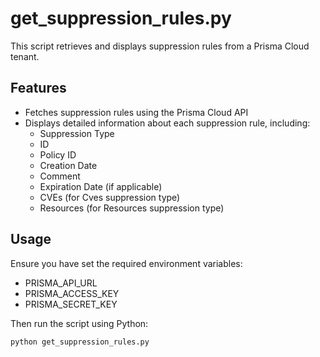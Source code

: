 # get_suppression_rules.py

This script retrieves and displays suppression rules from a Prisma Cloud tenant.

## Features

- Fetches suppression rules using the Prisma Cloud API
- Displays detailed information about each suppression rule, including:
  - Suppression Type
  - ID
  - Policy ID
  - Creation Date
  - Comment
  - Expiration Date (if applicable)
  - CVEs (for Cves suppression type)
  - Resources (for Resources suppression type)

## Usage

Ensure you have set the required environment variables:
- PRISMA_API_URL
- PRISMA_ACCESS_KEY
- PRISMA_SECRET_KEY

Then run the script using Python:

```bash
python get_suppression_rules.py
